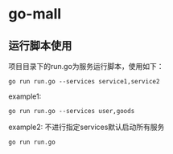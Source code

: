 # go-mall


## 运行脚本使用
项目目录下的run.go为服务运行脚本，使用如下：
```shell
go run run.go --services service1,service2
```
example1:
```shell
go run run.go --services user,goods
```

example2:
不进行指定services默认启动所有服务

```shell
go run run.go
```